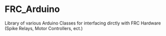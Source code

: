 FRC_Arduino
===========

Library of various Arduino Classes for interfacing dirctly with FRC Hardware (Spike Relays, Motor Controllers, ect.)
